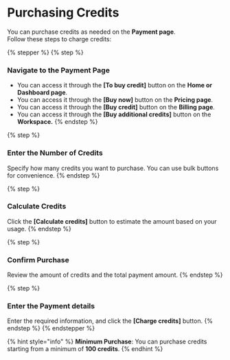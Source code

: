 # Purchasing Credits

You can purchase credits as needed on the **Payment page**. \
Follow these steps to charge credits:

{% stepper %}
{% step %}
### **Navigate to the Payment Page**

* You can access it through the **\[To buy credit]** button on the **Home or Dashboard page**.
* You can access it through the **\[Buy now]** button on the **Pricing page**.
* You can access it through the **\[Buy credit]** button on the **Billing page**.
* You can access it through the **\[Buy additional credits]** button on the **Workspace.**
{% endstep %}

{% step %}
### **Enter the Number of Credits**

Specify how many credits you want to purchase. You can use bulk buttons for convenience.&#x20;
{% endstep %}

{% step %}
### **Calculate Credits**

Click the **\[Calculate credits]** button to estimate the amount based on your usage.&#x20;
{% endstep %}

{% step %}
### **Confirm Purchase**

Review the amount of credits and the total payment amount.&#x20;
{% endstep %}

{% step %}
### **Enter the Payment details**

Enter the required information, and click the **\[Charge credits]** button.&#x20;
{% endstep %}
{% endstepper %}

{% hint style="info" %}
**Minimum Purchase**: You can purchase credits starting from a minimum of **100 credits**.&#x20;
{% endhint %}
